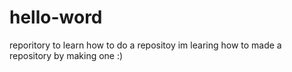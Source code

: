 # hello-word
reporitory to learn how to do a repositoy
im learing how to made a repository by making one :)
